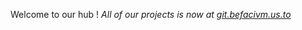 Welcome to our hub !
*All of our projects is now at [git.befacivm.us.to](https://git.befacivm.us.to/ganewies)*
